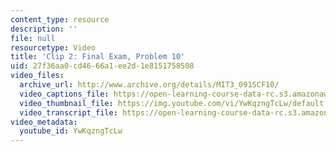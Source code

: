 ```yaml
---
content_type: resource
description: ''
file: null
resourcetype: Video
title: 'Clip 2: Final Exam, Problem 10'
uid: 27f36aa0-cd46-66a1-ee2d-1e8151758508
video_files:
  archive_url: http://www.archive.org/details/MIT3_091SCF10/
  video_captions_file: https://open-learning-course-data-rc.s3.amazonaws.com/3-091sc-introduction-to-solid-state-chemistry-fall-2010/af35d22b857c599fa06147854c5ba119_YwKqzngTcLw.vtt
  video_thumbnail_file: https://img.youtube.com/vi/YwKqzngTcLw/default.jpg
  video_transcript_file: https://open-learning-course-data-rc.s3.amazonaws.com/3-091sc-introduction-to-solid-state-chemistry-fall-2010/d82ca1b979a83d6f0ef1bd18c5566890_YwKqzngTcLw.pdf
video_metadata:
  youtube_id: YwKqzngTcLw
---
```

